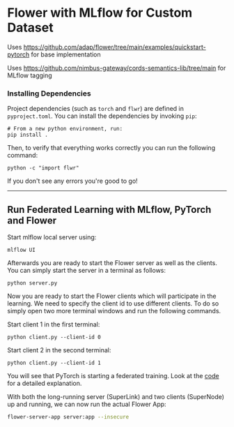 # Flower with MLflow for Custom Dataset



Uses https://github.com/adap/flower/tree/main/examples/quickstart-pytorch for base implementation

Uses https://github.com/nimbus-gateway/cords-semantics-lib/tree/main for MLflow tagging

### Installing Dependencies

Project dependencies (such as `torch` and `flwr`) are defined in `pyproject.toml`. You can install the dependencies by invoking `pip`:

```shell
# From a new python environment, run:
pip install .
```

Then, to verify that everything works correctly you can run the following command:

```shell
python -c "import flwr"
```

If you don't see any errors you're good to go!

______________________________________________________________________

## Run Federated Learning with MLflow, PyTorch and Flower

Start mlflow local server using:

```shell
mlflow UI
```

Afterwards you are ready to start the Flower server as well as the clients. You can simply start the server in a terminal as follows:

```shell
python server.py
```

Now you are ready to start the Flower clients which will participate in the learning. We need to specify the client id to
use different clients.  To do so simply open two more terminal windows and run the
following commands.

Start client 1 in the first terminal:

```shell
python client.py --client-id 0
```

Start client 2 in the second terminal:

```shell
python client.py --client-id 1
```

You will see that PyTorch is starting a federated training. Look at the [code](https://github.com/adap/flower/tree/main/examples/quickstart-pytorch) for a detailed explanation.




With both the long-running server (SuperLink) and two clients (SuperNode) up and running, we can now run the actual Flower App:

```bash
flower-server-app server:app --insecure
```
